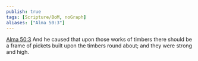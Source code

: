 ```yaml
---
publish: true
tags: [Scripture/BoM, noGraph]
aliases: ["Alma 50:3"]
---
```

[Alma 50:3](https://churchofjesuschrist.org/study/scriptures/bofm/alma/50?lang=eng&id=p3#p3) And he caused that upon those works of timbers there should be a frame of pickets built upon the timbers round about; and they were strong and high.
